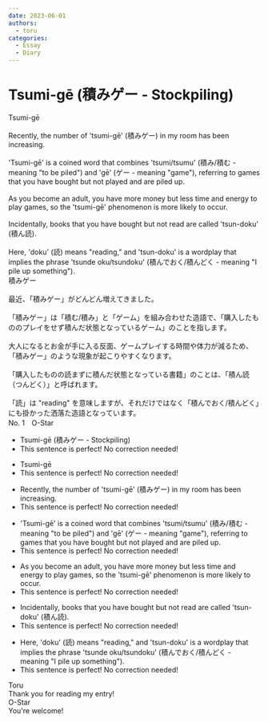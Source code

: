 ```yaml
---
date: 2023-06-01
authors:
  - toru
categories:
  - Essay
  - Diary
---
```


<h1 id="subject_show">Tsumi-gē (積みゲー - Stockpiling)</h1>
<div class="date" hidden>Jun 1, 2023 13:00</div>
<div id="post"><div id="body_show_ori">
Tsumi-gē<br/><br/>Recently, the number of 'tsumi-gē' (積みゲー) in my room has been increasing.<br/><br/>'Tsumi-gē' is a coined word that combines 'tsumi/tsumu' (積み/積む - meaning "to be piled") and 'gē' (ゲー - meaning "game"), referring to games that you have bought but not played and are piled up.<br/><br/>As you become an adult, you have more money but less time and energy to play games, so the 'tsumi-gē' phenomenon is more likely to occur.<br/><br/>Incidentally, books that you have bought but not read are called 'tsun-doku' (積ん読).<br/><br/>Here, 'doku' (読) means "reading," and 'tsun-doku' is a wordplay that implies the phrase 'tsunde oku/tsundoku' (積んでおく/積んどく - meaning "I pile up something").
</div></div>

<!-- more -->

<div id="post_ja"><div id="body_show_mo">
積みゲー<br/><br/>最近、「積みゲー」がどんどん増えてきました。<br/><br/>「積みゲー」は「積む/積み」と「ゲーム」を組み合わせた造語で、「購入したもののプレイをせず積んだ状態となっているゲーム」のことを指します。<br/><br/>大人になるとお金が手に入る反面、ゲームプレイする時間や体力が減るため、「積みゲー」のような現象が起こりやすくなります。<br/><br/>「購入したものの読まずに積んだ状態となっている書籍」のことは、「積ん読（つんどく）」と呼ばれます。<br/><br/>「読」は "reading" を意味しますが、それだけではなく「積んでおく/積んどく」にも掛かった洒落た造語となっています。
</div></div>
<div id="block"><div class="first_name"> No. 1　<span class="just_name">O-Star</span></div><div id="block2">
<ul class="correction_field">
<li class="incorrect">Tsumi-gē (積みゲー - Stockpiling)</li>
<li class="corrected perfect">This sentence is perfect! No correction needed!</li>
</ul>
<ul class="correction_field">
<li class="incorrect">Tsumi-gē</li>
<li class="corrected perfect">This sentence is perfect! No correction needed!</li>
</ul>
<ul class="correction_field">
<li class="incorrect">Recently, the number of 'tsumi-gē' (積みゲー) in my room has been increasing.</li>
<li class="corrected perfect">This sentence is perfect! No correction needed!</li>
</ul>
<ul class="correction_field">
<li class="incorrect">'Tsumi-gē' is a coined word that combines 'tsumi/tsumu' (積み/積む - meaning "to be piled") and 'gē' (ゲー - meaning "game"), referring to games that you have bought but not played and are piled up.</li>
<li class="corrected perfect">This sentence is perfect! No correction needed!</li>
</ul>
<ul class="correction_field">
<li class="incorrect">As you become an adult, you have more money but less time and energy to play games, so the 'tsumi-gē' phenomenon is more likely to occur.</li>
<li class="corrected perfect">This sentence is perfect! No correction needed!</li>
</ul>
<ul class="correction_field">
<li class="incorrect">Incidentally, books that you have bought but not read are called 'tsun-doku' (積ん読).</li>
<li class="corrected perfect">This sentence is perfect! No correction needed!</li>
</ul>
<ul class="correction_field">
<li class="incorrect">Here, 'doku' (読) means "reading," and 'tsun-doku' is a wordplay that implies the phrase 'tsunde oku/tsundoku' (積んでおく/積んどく - meaning "I pile up something").</li>
<li class="corrected perfect">This sentence is perfect! No correction needed!</li>
</ul>
</div><div class="name"><span class="just_name">Toru</span><br>
Thank you for reading my entry!
</div>
<div class="name"><span class="just_name">O-Star</span><br>
You're welcome!
</div>
</div>
